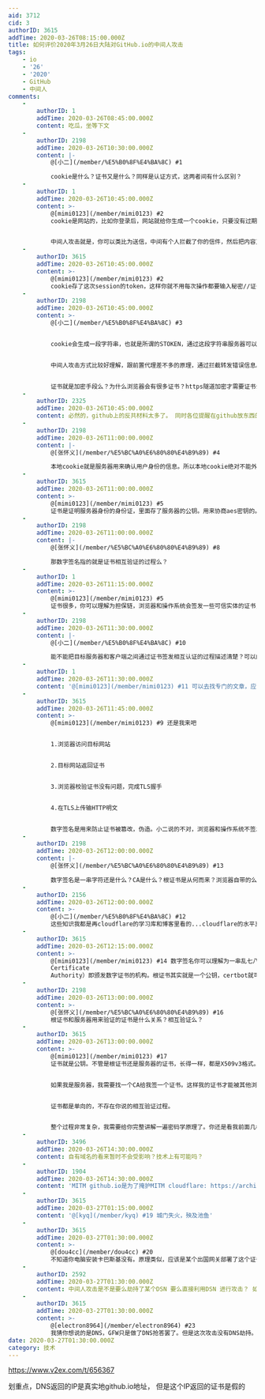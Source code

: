 ```yaml
---
aid: 3712
cid: 3
authorID: 3615
addTime: 2020-03-26T08:15:00.000Z
title: 如何评价2020年3月26日大陆对GitHub.io的中间人攻击
tags:
    - io
    - '26'
    - '2020'
    - GitHub
    - 中间人
comments:
    -
        authorID: 1
        addTime: 2020-03-26T08:45:00.000Z
        content: 吃瓜，坐等下文
    -
        authorID: 2198
        addTime: 2020-03-26T10:30:00.000Z
        content: |-
            @[小二](/member/%E5%B0%8F%E4%BA%8C) #1

            cookie是什么？证书又是什么？同样是认证方式，这两者间有什么区别？
    -
        authorID: 1
        addTime: 2020-03-26T10:45:00.000Z
        content: >-
            @[mimi0123](/member/mimi0123) #2
            cookie是网站的，比如你登录后，网站就给你生成一个cookie，只要没有过期或者重置，你就不需要再登录了。之前2049每次重启都会重置cookie，导致每次重启后都要重新登录。


            中间人攻击就是，你可以类比为送信，中间有个人拦截了你的信件，然后把内容又转给你，证书相当于给信件加密的密码本。
    -
        authorID: 3615
        addTime: 2020-03-26T10:45:00.000Z
        content: >-
            @[mimi0123](/member/mimi0123) #2
            cookie存了这次session的token，这样你就不用每次操作都要输入秘密//证书就是网站的身份证//cookie不是服务端确认客户端的身份，证书是客户端确认服务器的身份
    -
        authorID: 2198
        addTime: 2020-03-26T10:45:00.000Z
        content: >-
            @[小二](/member/%E5%B0%8F%E4%BA%8C) #3


            cookie会生成一段字符串，也就是所谓的STOKEN，通过这段字符串服务器可以实时认证访问者的身份。用户输入的密码其实是前端认证，真正和服务器相互认证的就是cookie。


            中间人攻击方式比较好理解，跟前置代理差不多的原理，通过拦截转发错误信息。一些抓包修改工具就是前端代理。


            证书就是加密手段么？为什么浏览器会有很多证书？https隧道加密才需要证书么？
    -
        authorID: 2325
        addTime: 2020-03-26T10:45:00.000Z
        content: 必然的，github上的反共材料太多了。 同时各位提醒在github放东西的人士，世上没有100%安全。
    -
        authorID: 2198
        addTime: 2020-03-26T11:00:00.000Z
        content: |-
            @[张怀义](/member/%E5%BC%A0%E6%80%80%E4%B9%89) #4

            本地cookie就是服务器用来确认用户身份的信息。所以本地cookie绝对不能外泄，因为事关身份认证。
    -
        authorID: 3615
        addTime: 2020-03-26T11:00:00.000Z
        content: >-
            @[mimi0123](/member/mimi0123) #5
            证书是证明服务器身份的身份证，里面存了服务器的公钥。用来协商aes密钥的。浏览器里的叫根证书，用来验证服务器证书是否合法。证书发生在TLS层，而不是HTTPS层
    -
        authorID: 2198
        addTime: 2020-03-26T11:00:00.000Z
        content: |-
            @[张怀义](/member/%E5%BC%A0%E6%80%80%E4%B9%89) #8

            那数字签名指的就是证书相互验证的过程么？
    -
        authorID: 1
        addTime: 2020-03-26T11:15:00.000Z
        content: >-
            @[mimi0123](/member/mimi0123) #5
            证书很多，你可以理解为担保链，浏览器和操作系统会签发一些可信实体的证书，这些可信实体再一级一级地给其他实体签发证书。之前中国的某证书厂商就违规签发证书，导致其根证书被浏览器厂商撤销。
    -
        authorID: 2198
        addTime: 2020-03-26T11:30:00.000Z
        content: |-
            @[小二](/member/%E5%B0%8F%E4%BA%8C) #10

            能不能把目标服务器和客户端之间通过证书签发相互认证的过程描述清楚？可以的话从协议层面讲起。
    -
        authorID: 1
        addTime: 2020-03-26T11:30:00.000Z
        content: '@[mimi0123](/member/mimi0123) #11 可以去找专门的文章，应该比较多。我不是科班，也说不太清楚。'
    -
        authorID: 3615
        addTime: 2020-03-26T11:45:00.000Z
        content: >-
            @[mimi0123](/member/mimi0123) #9 还是我来吧


            1.浏览器访问目标网站


            2.目标网站返回证书


            3.浏览器校验证书没有问题，完成TLS握手


            4.在TLS上传输HTTP明文


            数字签名是用来防止证书被篡改，伪造。小二说的不对，浏览器和操作系统不签发证书！这些证书叫根证书，是CA签发的，浏览器会把自己信任的CA签发的根证书打包到自己发布的二进制文件里。
    -
        authorID: 2198
        addTime: 2020-03-26T12:00:00.000Z
        content: |-
            @[张怀义](/member/%E5%BC%A0%E6%80%80%E4%B9%89) #13

            数字签名是一串字符还是什么？CA是什么？根证书是从何而来？浏览器自带的么？
    -
        authorID: 2156
        addTime: 2020-03-26T12:00:00.000Z
        content: >-
            @[小二](/member/%E5%B0%8F%E4%BA%8C) #12
            这些知识我都是再cloudflare的学习库和博客里看的...cloudflare的水平真的是一线大厂级，以后上市了绝对要买
    -
        authorID: 3615
        addTime: 2020-03-26T12:15:00.000Z
        content: >-
            @[mimi0123](/member/mimi0123) #14 数字签名你可以理解为一串乱七八糟的字符串。CA是证书颁发机构（CA,
            Certificate
            Authority）即颁发数字证书的机构。根证书其实就是一个公钥，certbot就可以自己造一个。的确是浏览器自带的。不过也可以自己安装自己信任的根证书
    -
        authorID: 2198
        addTime: 2020-03-26T13:00:00.000Z
        content: >-
            @[张怀义](/member/%E5%BC%A0%E6%80%80%E4%B9%89) #16
            根证书和服务器用来验证的证书是什么关系？相互验证么？
    -
        authorID: 3615
        addTime: 2020-03-26T13:00:00.000Z
        content: >-
            @[mimi0123](/member/mimi0123) #17
            证书就是公钥。不管是根证书还是服务器的证书，长得一样，都是X509v3格式。


            如果我是服务器，我需要找一个CA给我签一个证书。这样我的证书才能被其他浏览器识别承认。如果我自己签发的证书，就会出现我帖子里的情况，浏览器报错说证书非法。


            证书都是单向的，不存在你说的相互验证过程。


            整个过程非常复杂，我需要给你完整讲解一遍密码学原理了。你还是看我前面几楼说的精简版本吧
    -
        authorID: 3496
        addTime: 2020-03-26T14:30:00.000Z
        content: 自有域名的看来暂时不会受影响？技术上有可能吗？
    -
        authorID: 1904
        addTime: 2020-03-26T14:30:00.000Z
        content: 'MITM github.io是为了掩护MITM cloudflare: https://archive.vn/8kFpG'
    -
        authorID: 3615
        addTime: 2020-03-27T01:15:00.000Z
        content: '@[kyq](/member/kyq) #19 城门失火，殃及池鱼'
    -
        authorID: 3615
        addTime: 2020-03-27T01:30:00.000Z
        content: >-
            @[dou4cc](/member/dou4cc) #20
            不知道你电脑安装卡巴斯基没有。原理类似，应该是某个出国网关部署了这个证书，导致那个网关的证书都被mitm了。我觉得肯定GFW做的，不是被黑。
    -
        authorID: 2592
        addTime: 2020-03-27T01:30:00.000Z
        content: 中间人攻击是不是要么劫持了某个DSN 要么直接利用DSN 进行攻击？ 如果是的话，要么有人真的劫持了很多DSN要么就是中共自己喽？
    -
        authorID: 3615
        addTime: 2020-03-27T01:30:00.000Z
        content: >-
            @[electron8964](/member/electron8964) #23
            我猜你想说的是DNS，GFW只是做了DNS抢答罢了。但是这次攻击没有DNS劫持。是真的在出口网关直接mitm攻击
date: 2020-03-27T01:30:00.000Z
category: 技术
---
```


https://www.v2ex.com/t/656367

划重点，DNS返回的IP是真实地github.io地址， 但是这个IP返回的证书是假的
